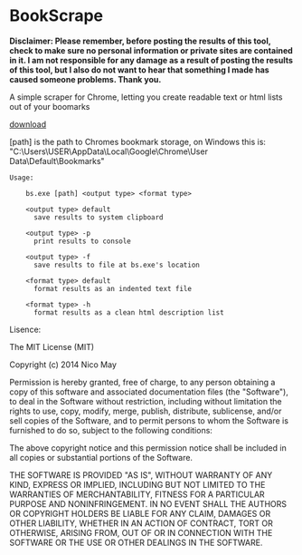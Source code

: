 BookScrape
==========

**Disclaimer: Please remember, before posting the results of this tool, check to make sure no personal information or private sites are contained in it. I am not responsible for any damage as a result of posting the results of this tool, but I also do not want to hear that something I made has caused someone problems.
Thank you.**

A simple scraper for Chrome, letting you create readable text or html lists out of your boomarks

[download](https://github.com/NicoM1/BookScrape/raw/master/release/bs.exe)

[path] is the path to Chromes bookmark storage, on Windows this is: "C:\Users\USER\AppData\Local\Google\Chrome\User Data\Default\Bookmarks"

    Usage:

        bs.exe [path] <output type> <format type>
    
        <output type> default
          save results to system clipboard
    
        <output type> -p
          print results to console
    
        <output type> -f
          save results to file at bs.exe's location
        
        <format type> default
          format results as an indented text file
    
        <format type> -h
          format results as a clean html description list
      
Lisence:

The MIT License (MIT)

Copyright (c) 2014 Nico May

Permission is hereby granted, free of charge, to any person obtaining a copy
of this software and associated documentation files (the "Software"), to deal
in the Software without restriction, including without limitation the rights
to use, copy, modify, merge, publish, distribute, sublicense, and/or sell
copies of the Software, and to permit persons to whom the Software is
furnished to do so, subject to the following conditions:

The above copyright notice and this permission notice shall be included in
all copies or substantial portions of the Software.

THE SOFTWARE IS PROVIDED "AS IS", WITHOUT WARRANTY OF ANY KIND, EXPRESS OR
IMPLIED, INCLUDING BUT NOT LIMITED TO THE WARRANTIES OF MERCHANTABILITY,
FITNESS FOR A PARTICULAR PURPOSE AND NONINFRINGEMENT. IN NO EVENT SHALL THE
AUTHORS OR COPYRIGHT HOLDERS BE LIABLE FOR ANY CLAIM, DAMAGES OR OTHER
LIABILITY, WHETHER IN AN ACTION OF CONTRACT, TORT OR OTHERWISE, ARISING FROM,
OUT OF OR IN CONNECTION WITH THE SOFTWARE OR THE USE OR OTHER DEALINGS IN
THE SOFTWARE.

